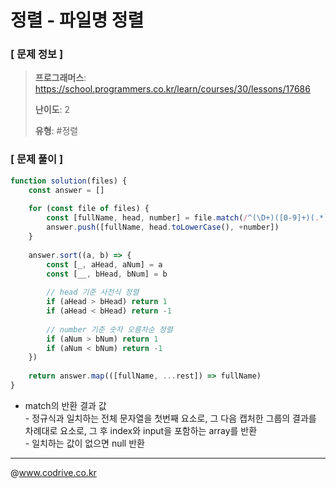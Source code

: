 # 정렬 - 파일명 정렬

### [ 문제 정보 ]
> **프로그래머스**: https://school.programmers.co.kr/learn/courses/30/lessons/17686
> 
> **난이도**: 2
>
> **유형**: #정렬


### [ 문제 풀이 ]
```JavaScript
function solution(files) {
    const answer = []
    
    for (const file of files) {
        const [fullName, head, number] = file.match(/^(\D+)([0-9]+)(.*)$/)
        answer.push([fullName, head.toLowerCase(), +number])
    }
    
    answer.sort((a, b) => {
        const [_, aHead, aNum] = a
        const [__, bHead, bNum] = b
        
        // head 기준 사전식 정렬
        if (aHead > bHead) return 1
        if (aHead < bHead) return -1
        
        // number 기준 숫자 오름차순 정렬
        if (aNum > bNum) return 1
        if (aNum < bNum) return -1
    })
    
    return answer.map(([fullName, ...rest]) => fullName)
}
```
* match의 반환 결과 값<br>  - 정규식과 일치하는 전체 문자열을 첫번째 요소로, 그 다음 캡처한 그룹의 결과를 차례대로 요소로, 그 후 index와 input을 포함하는 array를 반환<br> - 일치하는 값이 없으면 null 반환


---
@www.codrive.co.kr